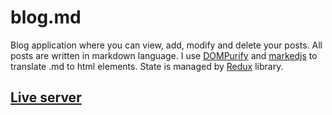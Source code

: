 # **blog.md**

Blog application where you can view, add, modify and delete your posts. All posts are written in markdown language. I use [DOMPurify](https://github.com/cure53/DOMPurify) and [markedjs](https://github.com/markedjs/marked) to translate .md to html elements. State is managed by [Redux](https://redux.js.org/) library.

## [Live server](https://blogdotmd.vercel.app/)
